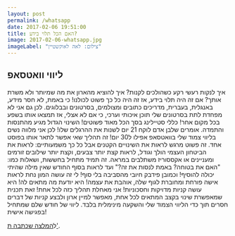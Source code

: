 ```yaml
---
layout: post
permalink: /whatsapp
date: 2017-02-06 19:51:00
title: האם הכל תלוי בידע?
image: 2017-02-06-whatsapp.jpg
imageLabel: "צילום: לאה לאוקשטיין"
---
```


## ליווי וואטסאפ

איך לנקות רעשי רקע כשהולכים לקנות?
איך להוציא מהארון את מה שמיותר ולא משרת אותך?
אם זה היה תלוי בידע, אז זה היה כל כך פשוט לכולנו! כי באמת, לא חסר מידע, באנגלית, בעברית, מדריכים כתובים ומצולמים, בסרטונים ובבלוגים. לכן גם אני לא מפחדת לתת בסרטונים שלי תוכן איכותי וערכי, כי אם לא אצלי, אז תמצאו אותו בשפע בכל מקום אחר! כללי סטיילינג בסך הכל מאוד פשוטים!
השינוי הגדול מגיע מהתנסות והתמדה. אומרים שלבן אדם לוקח 21 יום לשנות את ההרגלים שלו!
לכן אני מלווה נשים בליווי צמוד שלי בוואטסאפ אפילו ל30 יום!
זה תהליך שאי אפשר לתאר אותו בפוסט אחד. זה פשוט מרגש לראות את השינויים הקטנים אבל כל כך משמעותיים: לראות את הביטחון העצמי הולך וגודל, לראות קצת יותר צבעים, וקצת יותר שילובים זורמים ומעניינים או אקססוריז משתלבים במראה. זה תמיד מתחיל בחששות, ושאלות כמו: "האם את בטוחה? באמת לנסות את זה?" ועד לראות בסוף החודש שאין מילה שהיתי יכולה להוסיף! וכמובן פידבק חיובי מהסביבה בלי סוף! לי זה עושה המון נחת לראות אישה פורחת ומחוברת לגוף שלה, אוהבת את עצמה! היא יודעת מה מתאים לה! היא עושה קניות מדויקות וחסכוניות! אני מאחלת תהליך כזה לכל אחת!
זאת תכנית שמאפשרת שינוי בקצב המתאים לכל אחת, מאפשר למיין ארון ולבצע קניות של דברים חסרים תוך כדי הליווי הצמוד שלי והשקעה מינימלית בלבד. ליווי של חודש שלם שמתחיל בפגישה אישית!

ל[המלצה שכתבה ת'](/testimonials#2017-02-06-whatsapp).
